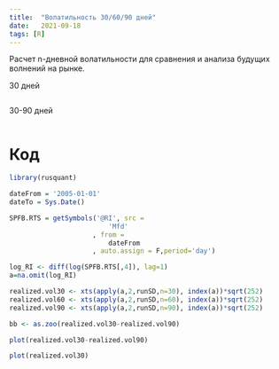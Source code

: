 ```yaml
---
title:  "Волатильность 30/60/90 дней"
date:   2021-09-18
tags: [R]
---
```



Расчет n-дневной волатильности для сравнения и анализа будущих волнений на рынке.

30 дней

<img src="https://ragve-hub.github.io/console-light/images/real_30.png" alt="">

30-90 дней

<img src="https://ragve-hub.github.io/console-light/images/real30-real90.png" alt="">

# Код

```r
library(rusquant)

dateFrom = '2005-01-01'
dateTo = Sys.Date()

SPFB.RTS = getSymbols('@RI', src =
                         'Mfd'
                     , from =
                         dateFrom
                     , auto.assign = F,period='day')

log_RI <- diff(log(SPFB.RTS[,4]), lag=1)
a=na.omit(log_RI)

realized.vol30 <- xts(apply(a,2,runSD,n=30), index(a))*sqrt(252)
realized.vol60 <- xts(apply(a,2,runSD,n=60), index(a))*sqrt(252)
realized.vol90 <- xts(apply(a,2,runSD,n=90), index(a))*sqrt(252)

bb <- as.zoo(realized.vol30-realized.vol90)

plot(realized.vol30-realized.vol90)

plot(realized.vol30)

```
